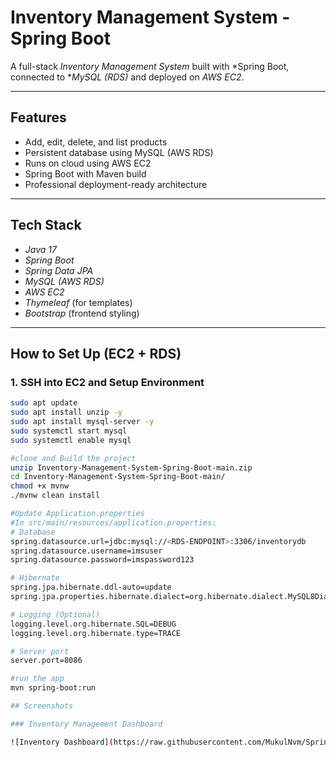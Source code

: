 # Inventory Management System - Spring Boot

A full-stack *Inventory Management System* built with *Spring Boot, connected to **MySQL (RDS)* and deployed on *AWS EC2*.

---

## Features

- Add, edit, delete, and list products
- Persistent database using MySQL (AWS RDS)
- Runs on cloud using AWS EC2
- Spring Boot with Maven build
- Professional deployment-ready architecture

---

## Tech Stack

- *Java 17*
- *Spring Boot*
- *Spring Data JPA*
- *MySQL (AWS RDS)*
- *AWS EC2*
- *Thymeleaf* (for templates)
- *Bootstrap* (frontend styling)

---

## How to Set Up (EC2 + RDS)

### 1. SSH into EC2 and Setup Environment
```bash
sudo apt update
sudo apt install unzip -y
sudo apt install mysql-server -y
sudo systemctl start mysql
sudo systemctl enable mysql

#clone and Build the project
unzip Inventory-Management-System-Spring-Boot-main.zip
cd Inventory-Management-System-Spring-Boot-main/
chmod +x mvnw
./mvnw clean install

#Update Application.properties
#In src/main/resources/application.properties:
# Database
spring.datasource.url=jdbc:mysql://<RDS-ENDPOINT>:3306/inventorydb
spring.datasource.username=imsuser
spring.datasource.password=imspassword123

# Hibernate
spring.jpa.hibernate.ddl-auto=update
spring.jpa.properties.hibernate.dialect=org.hibernate.dialect.MySQL8Dialect

# Logging (Optional)
logging.level.org.hibernate.SQL=DEBUG
logging.level.org.hibernate.type=TRACE

# Server port
server.port=8086

#run the app
mvn spring-boot:run

## Screenshots

### Inventory Management Dashboard

![Inventory Dashboard](https://raw.githubusercontent.com/MukulNvm/SpringBoot-inventory-system/main/Inventory.png.png)



